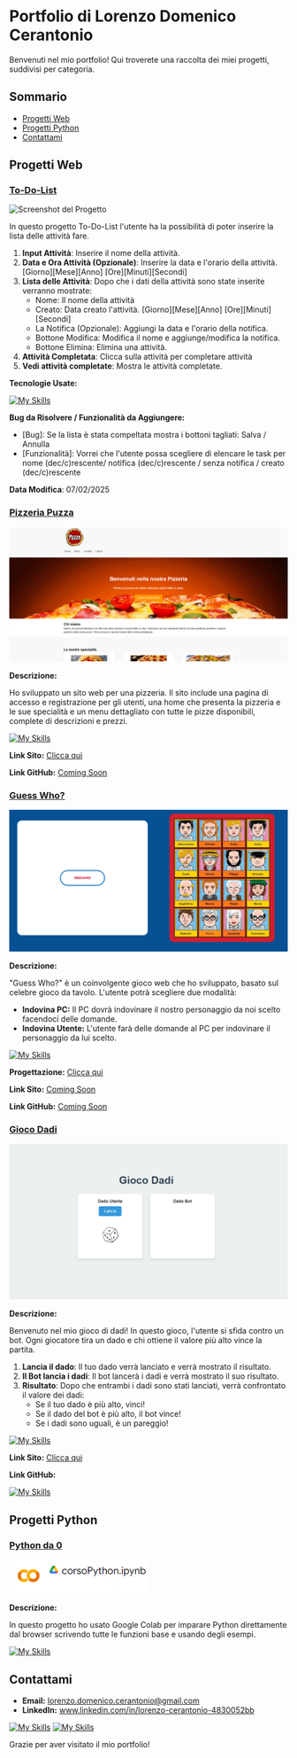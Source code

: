 # Portfolio di Lorenzo Domenico Cerantonio

Benvenuti nel mio portfolio! Qui troverete una raccolta dei miei progetti, suddivisi per categoria. <!-- Ogni progetto include una breve descrizione e un link al repository GitHub. -->

## Sommario

- [Progetti Web](#progetti-web)
- [Progetti Python](#progetti-python)
- [Contattami](#contattami)

## Progetti Web

### [To-Do-List]()
![Screenshot del Progetto](/public/exemple.png)

In questo progetto To-Do-List l'utente ha la possibilità di poter inserire la lista delle attività fare.

1. **Input Attività**: Inserire il nome della attività.
2. **Data e Ora Attività (Opzionale)**: Inserire la data e l'orario della attività. [Giorno][Mese][Anno] [Ore][Minuti][Secondi] 
3. **Lista delle Attività**: Dopo che i dati della attività sono state inserite verranno mostrate:
   - Nome: Il nome della attività
   - Creato: Data creato l'attività. [Giorno][Mese][Anno] [Ore][Minuti][Secondi] 
   - La Notifica (Opzionale): Aggiungi la data e l'orario della notifica.
   - Bottone Modifica: Modifica il nome e aggiunge/modifica la notifica.
   - Bottone Elimina: Elimina una attività.
4. **Attività Completata**: Clicca sulla attività per completare attività
5. **Vedi attività completate**: Mostra le attività completate.

**Tecnologie Usate:**

[![My Skills](https://skillicons.dev/icons?i=js,css,react,bootstrap,git)]()

**Bug da Risolvere / Funzionalità da Aggiungere:** 
- [Bug]: Se la lista è stata compeltata mostra i bottoni tagliati: Salva / Annulla
- [Funzionalità]: Vorrei che l'utente possa scegliere di elencare le task per nome (dec/c)rescente/ notifica (dec/c)rescente / senza notifica / creato (dec/c)rescente


**Data Modifica**: 07/02/2025


### [Pizzeria Puzza](http://www.lorenzocerantonio5bi.altervista.org/Guzzetta/login.html)
![Screenshot del Progetto 2](/Img/yr5herhrjhdsert.PNG)

**Descrizione:**

Ho sviluppato un sito web per una pizzeria. Il sito include una pagina di accesso e registrazione per gli utenti, una home che presenta la pizzeria e le sue specialità e un menu dettagliato con tutte le pizze disponibili, complete di descrizioni e prezzi.

[![My Skills](https://skillicons.dev/icons?i=js,html,css,jquery,php,mysql)]()


**Link Sito:** [Clicca qui](http://www.lorenzocerantonio5bi.altervista.org/Guzzetta/login.html)
<!--
**Source GitHub**:

[![My Skills](https://skillicons.dev/icons?i=github)]()
-->

**Link GitHub:** [Coming Soon]()

### [Guess Who?](http://www.lorenzocerantonio5bi.altervista.org/IndovinaChi/prova.html)
![Screenshot del Progetto 1](/Img/grgwewgewg.PNG)

**Descrizione:**

"Guess Who?" è un coinvolgente gioco web che ho sviluppato, basato sul celebre gioco da tavolo.
L'utente potrà scegliere due modalità:
- **Indovina PC:** Il PC dovrà indovinare il nostro personaggio  da noi scelto facendoci delle domande.
- **Indovina Utente:** L'utente farà delle domande al PC per indovinare il personaggio da lui scelto.

[![My Skills](https://skillicons.dev/icons?i=js,html,css)]()

**Progettazione:** [Clicca qui](https://neat-duke-19a.notion.site/Progetto-Indovina-Chi-d4bd52aa234f4671a55fc83f3064da6d)

**Link Sito:** [Coming Soon]()

**Link GitHub:** [Coming Soon]()

### [Gioco Dadi](https://github.com/Lorix04/GiocoDadi)
![Screenshot del Progetto 1](/Img/dadi.PNG)

**Descrizione:**

Benvenuto nel mio gioco di dadi! In questo gioco, l'utente si sfida contro un bot. 
Ogni giocatore tira un dado e chi ottiene il valore più alto vince la partita.

1. **Lancia il dado**: Il tuo dado verrà lanciato e verrà mostrato il risultato.
2. **Il Bot lancia i dadi**: Il bot lancerà i dadi e verrà mostrato il suo risultato.
3. **Risultato**: Dopo che entrambi i dadi sono stati lanciati, verrà confrontato il valore dei dadi:
   - Se il tuo dado è più alto, vinci!
   - Se il dado del bot è più alto, il bot vince!
   - Se i dadi sono uguali, è un pareggio!


[![My Skills](https://skillicons.dev/icons?i=js,html,css)]()


**Link Sito:** [Clicca qui](http://www.lorenzocerantonio5bi.altervista.org/dadi/index.html)

**Link GitHub:** 

[![My Skills](https://skillicons.dev/icons?i=github)](https://github.com/Lorix04/GiocoDadi)

## Progetti Python

### [Python da 0](https://colab.research.google.com/drive/1YusyKj-pGpYsNQGc88sLvBo3hFjnGrLO?usp=sharing)
![Screenshot del Progetto 3](Img/gwrrgwweg.PNG)

**Descrizione:**

In questo progetto ho usato Google Colab per imparare Python direttamente dal browser scrivendo tutte le funzioni base e usando degli esempi.

[![My Skills](https://skillicons.dev/icons?i=py)]()

## Contattami

- **Email:** lorenzo.domenico.cerantonio@gmail.com
- **LinkedIn:** www.linkedin.com/in/lorenzo-cerantonio-4830052bb
  
[![My Skills](https://skillicons.dev/icons?i=linkedin)](www.linkedin.com/in/lorenzo-cerantonio-4830052bb)   [![My Skills](https://skillicons.dev/icons?i=gmail)](https://mail.google.com/mail/?view=cm&fs=1&to=lorenzo.domenico.cerantonio@gmail.com&su=SUBJECT&body=BODY&bcc=lorenzo.domenico.cerantonio@gmail.com)

Grazie per aver visitato il mio portfolio!


